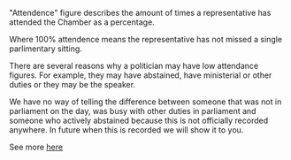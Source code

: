 "Attendence" figure describes the amount of times a representative has attended the Chamber as a percentage.
	
Where 100% attendence means the representative has not missed a single parlimentary sitting.

There are several reasons why a politician may have low attendance figures. For example, they may have abstained, have ministerial or other duties or they may be the speaker.

We have no way of telling the difference between someone that was not in parliament on the day, was busy with other duties in parliament and someone who actively abstained because this is not officially recorded anywhere. In future when this is recorded we will show it to you.

See more [here](https://www.aph.gov.au/About_Parliament/House_of_Representatives/Powers_practice_and_procedure/Practice7/HTML/Chapter5/Attendance)